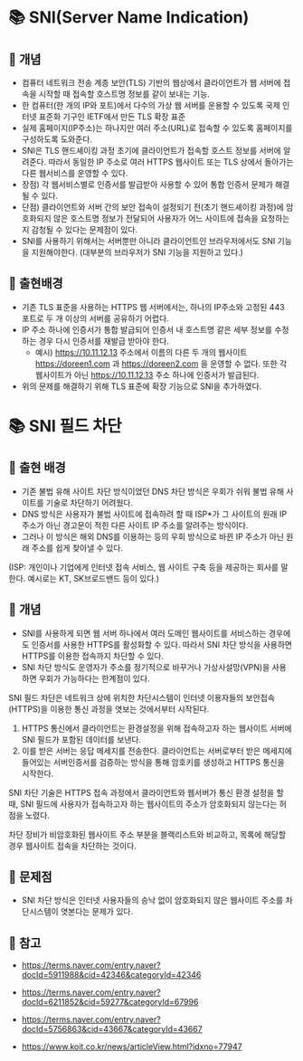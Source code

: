 # 📚 SNI(Server Name Indication)

## 📌 개념

- 컴퓨터 네트워크 전송 계층 보안(TLS) 기반의 웹상에서 클라이언트가 웹 서버에 접속을 시작할 때 접속할 호스트명 정보를 같이 보내는 기능.
- 한 컴퓨터(한 개의 IP와 포트)에서 다수의 가상 웹 서버를 운용할 수 있도록 국제 인터넷 표준화 기구인 IETF에서 만든 TLS 확장 표준
- 실제 홈페이지(IP주소)는 하나지만 여러 주소(URL)로 접속할 수 있도록 홈페이지를 구성하도록 도와준다.
- SNI은 TLS 핸드셰이킹 과정 초기에 클라이언트가 접속할 호스트 정보를 서버에 알려준다. 따라서 동일한 IP 주소로 여러 HTTPS 웹사이트 또는 TLS 상에서 돌아가는 다른 웹서비스를 운영할 수 있다.
- 장점) 각 웹서비스별로 인증서를 발급받아 사용할 수 있어 통합 인증서 문제가 해결될 수 있다.
- 단점) 클라이언트와 서버 간의 보안 접속이 설정되기 전(초기 핸드셰이킹 과정)에 암호화되지 않은 호스트명 정보가 전달되어 사용자가 어느 사이트에 접속을 요청하는지 감청될 수 있다는 문제점이 있다.
- SNI를 사용하기 위해서는 서버뿐만 아니라 클라이언트인 브라우저에서도 SNI 기능을 지원해야한다. (대부분의 브라우저가 SNI 기능을 지원하고 있다.)

## 📌 출현배경

- 기존 TLS 표준을 사용하는 HTTPS 웹 서버에서는, 하나의 IP주소와 고정된 443 포트로 두 개 이상의 서버를 공유하기 어렵다.
- IP 주소 하나에 인증서가 통합 발급되어 인증서 내 호스트명 같은 세부 정보를 수정하는 경우 다시 인증서를 재발급 받아야 한다.
  - 예시) https://10.11.12.13 주소에서 이름의 다른 두 개의 웹사이트 https://doreen1.com 과 https://doreen2.com 을 운영할 수 없다. 또한 각 웹사이트가 아닌 https://10.11.12.13 주소 하나에 인증서가 발급된다.
- 위의 문제를 해결하기 위해 TLS 표준에 확장 기능으로 SNI을 추가하였다.

# 📚 SNI 필드 차단

## 📌 출현 배경

- 기존 불법 유해 사이트 차단 방식이었던 DNS 차단 방식은 우회가 쉬워 불법 유해 사이트를 기술로 차단하기 어려웠다.
- DNS 방식은 사용자가 불법 사이트에 접속하려 할 때 ISP\*가 그 사이트의 원래 IP주소가 아닌 경고문이 적힌 다른 사이트 IP 주소를 알려주는 방식이다.
- 그러나 이 방식은 해외 DNS를 이용하는 등의 우회 방식으로 바뀐 IP 주소가 아닌 원래 주소를 쉽게 찾아낼 수 있다.

(ISP: 개인이나 기업에게 인터넷 접속 서비스, 웹 사이트 구축 등을 제공하는 회사를 말한다. 예시로는 KT, SK브로드밴드 등이 있다.)

## 📌 개념

- SNI를 사용하게 되면 웹 서버 하나에서 여러 도메인 웹사이트를 서비스하는 경우에도 인증서를 사용한 HTTPS를 활성화할 수 있다. 따라서 SNI 차단 방식을 사용하면 HTTPS를 이용한 접속까지 차단할 수 있다.
- SNI 차단 방식도 운영자가 주소를 정기적으로 바꾸거나 가상사설망(VPN)을 사용하면 우회가 가능하다는 한계점이 있다.

SNI 필드 차단은 네트워크 상에 위치한 차단시스템이 인터넷 이용자들의 보안접속(HTTPS)을 이용한 통신 과정을 엿보는 것에서부터 시작된다.

1. HTTPS 통신에서 클라이언트는 환경설정을 위해 접속하고자 하는 웹사이트 서버에 SNI 필드가 포함된 데이터를 보낸다.
2. 이를 받은 서버는 응답 메세지를 전송한다. 클라이언트는 서버로부터 받은 메세지에 들어있는 서버인증서를 검증하는 방식을 통해 암호키를 생성하고 HTTPS 통신을 시작한다.

SNI 차단 기술은 HTTPS 접속 과정에서 클라이언트와 웹서버가 통신 환경 설정을 할 때, SNI 필드에 사용자가 접속하고자 하는 웹사이트의 주소가 암호화되지 않는다는 허점을 노렸다.

차단 장비가 비암호화된 웹사이트 주소 부분을 블랙리스트와 비교하고, 목록에 해당할 경우 웹사이트 접속을 차단하는 것이다.

## 📌 문제점

- SNI 차단 방식은 인터넷 사용자들의 승낙 없이 암호화되지 않은 웹사이트 주소를 차단시스템이 엿본다는 문제가 있다.

## 💌 참고

- https://terms.naver.com/entry.naver?docId=5911988&cid=42346&categoryId=42346

- https://terms.naver.com/entry.naver?docId=6211852&cid=59277&categoryId=67996

- https://terms.naver.com/entry.naver?docId=5756863&cid=43667&categoryId=43667

- https://www.koit.co.kr/news/articleView.html?idxno=77947
